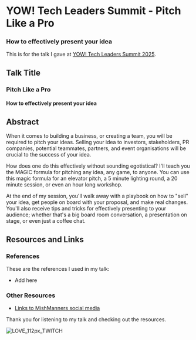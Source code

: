 # YOW! Tech Leaders Summit - Pitch Like a Pro

### How to effectively present your idea

This is for the talk I gave at [YOW! Tech Leaders Summit 2025](https://yowcon.com/tech-leaders-melbourne-2025/sessions/3750/how-to-effectively-pitch-your-idea).

## Talk Title
### Pitch Like a Pro
#### How to effectively present your idea

## Abstract

When it comes to building a business, or creating a team, you will be required to pitch your ideas. Selling your idea to investors, stakeholders, PR companies, potential teammates, partners, and event organisations will be crucial to the success of your idea.

How does one do this effectively without sounding egotistical? I'll teach you the MAGIC formula for pitching any idea, any game, to anyone. You can use this magic formula for an elevator pitch, a 5 minute lighting round, a 20 minute session, or even an hour long workshop.

At the end of my session, you'll walk away with a playbook on how to "sell" your idea, get people on board with your proposal, and make real changes. You'll also receive tips and tricks for effectively presenting to your audience; whether that's a big board room conversation, a presentation on stage, or even just a coffee chat.

## Resources and Links

### References

These are the references I used in my talk:

- Add here

### Other Resources

- [Links to MishManners social media](https://mishmanners.info)

Thank you for listening to my talk and checking out the resources.

![LOVE_112px_TWITCH](https://github.com/user-attachments/assets/b73970cf-54cb-4346-8e96-82a57761ebad)
